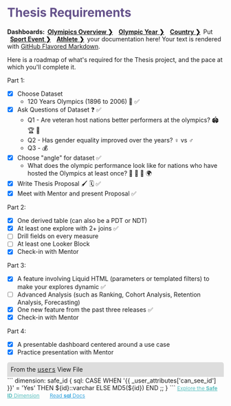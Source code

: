 <h1 style="color:rgb(100,81,138)">Thesis Requirements</h1>

<div style="float:left;font-weight:bold;">
Dashboards: &nbsp;
</div>
<div style="float:left;font-weight:bold;">
  <a href="https://dcl.dev.looker.com/dashboards/594">Olymipics Overview &#10095;</a> &nbsp;
</div>
<div style="float:left;font-weight:bold;">
  &nbsp;&nbsp;<a href="https://dcl.dev.looker.com/dashboards/596">Olympic Year &#10095;</a>  &nbsp;
</div>
<div style="float:left;font-weight:bold;">
  &nbsp;&nbsp;<a href="https://learn.looker.com/projects/advanced_lookml/files/05_extensions.md">Country &#10095;</a>  &nbsp;
</div>
<div style="float:left;font-weight:bold;">
  &nbsp;&nbsp;<a href="https://learn.looker.com/projects/advanced_lookml/files/05_extensions.md">Sport Event &#10095;</a>  &nbsp;
</div>
<div style="float:left;font-weight:bold;">
  &nbsp;&nbsp;<a href="https://learn.looker.com/projects/advanced_lookml/files/05_extensions.md">Athlete &#10095;</a>  &nbsp;
</div>

Put your documentation here! Your text is rendered with [GitHub Flavored Markdown](https://help.github.com/articles/github-flavored-markdown).

Here is a roadmap of what's required for the Thesis project, and the pace at which you'll complete it.

Part 1:

- [x] Choose Dataset
    - 120 Years Olympics (1896 to 2006) &#128197;  &#9989;
- [x] Ask Questions of Dataset &#10067; &#9989;
    - Q1 - Are veteran host nations better performers at the olympics? &#127967; &#127942; &#127941;
    - Q2 - Has gender equality improved over the years? &#9792; vs &#9794;
    - Q3 - &#128176;
- [x] Choose "angle" for dataset &#9989;
    - What does the olympic performance look like for nations who have hosted the Olympics at least once? &#129351; &#129352; &#129353; &#127757;
- [x] Write Thesis Proposal &#128396; &#128467; &#9989;
- [x] Meet with Mentor and present Proposal &#9989;

Part 2:

- [x] One derived table (can also be a PDT or NDT)
- [x] At least one explore with 2+ joins &#9989;
- [ ] Drill fields on every measure
- [ ] At least one Looker Block
- [x] Check-in with Mentor

Part 3:

- [x] A feature involving Liquid HTML (parameters or templated filters) to make your explores dynamic &#9989;
- [ ] Advanced Analysis (such as Ranking, Cohort Analysis, Retention Analysis, Forecasting)
- [x] One new feature from the past three releases &#9989;
- [x] Check-in with Mentor

Part 4:

- [x] A presentable dashboard centered around a use case
- [x] Practice presentation with Mentor

<div style="border-radius:5px 5px 0 0;padding:8px;background-color:rgb(221,221,221);">
 From the <a href="https://learn.looker.com/projects/advanced_lookml/files/users.view.lkml" style="font-family:Monaco,Menlo,Consolas,Courier New,monospace;">users</a> View File</a>
</div>
```
dimension: safe_id {
  sql:
    CASE
      WHEN '{{ _user_attributes['can_see_id'] }}' = 'Yes'
      THEN ${id}::varchar
      ELSE MD5(${id})
    END
  ;;
}
```
<a style="color:rgb(87,190,190);font-size:12px;margin-right:20px;" href="https://learn.looker.com/explore/e_commerce_advanced/order_items?qid=qmYc0gBoJg6iGJU0mTNhI6" target="_blank"><i class="fa fa-search"></i> Explore the <b>Safe ID</b> Dimension</a> <a style="color:rgb(55,165,222);font-size:12px;" href="https://docs.looker.com/reference/field-params/sql" target="_blank"><i class="fa fa-file-text-o"></i> Read <b>sql</b> Docs</a><br /><br />
